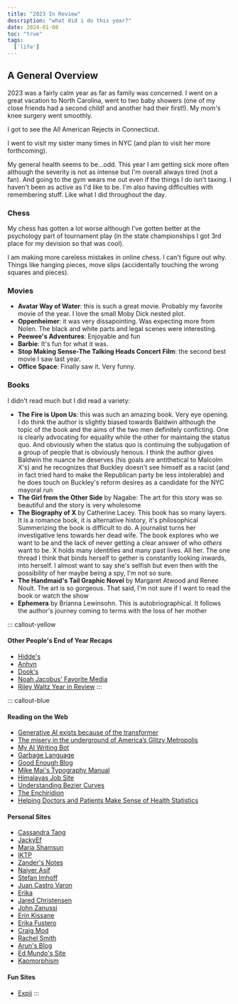 ```yaml
---
title: "2023 In Review"
description: "what did i do this year?"
date: 2024-01-08
toc: "true"
tags:
  ['life']
---
```

## A General Overview

2023 was a fairly calm year as far as family was concerned. I went on a great vacation to North Carolina, went to two baby showers (one of my close friends had a second child! and another had their first!). My mom's knee surgery went smoothly.

I got to see the All American Rejects in Connecticut.

I went to visit my sister many times in NYC (and plan to visit her more forthcoming).

My general health seems to be...odd. This year I am getting sick more often although the severity is not as intense but I'm overall always tired (not a fan). And going to the gym wears me out even if the things I do isn't taxing. I haven't been as active as I'd like to be. I'm also having difficulties with remembering stuff. Like what I did throughout the day.

### Chess

My chess has gotten a lot worse although I've gotten better at the psychology part of tournament play (in the state championships I got 3rd place for my devision so that was cool).

I am making more careless mistakes in online chess. I can't figure out why. Things like hanging pieces, move slips (accidentally touching the wrong squares and pieces).

### Movies

* **Avatar Way of Water**: this is such a great movie. Probably my favorite movie of the year. I love the small Moby Dick nested plot. 
* **Oppenheimer**: it was very dissapointing. Was expecting more from Nolen. The black and white parts and legal scenes were interesting. 
* **Peewee's Adventures**: Enjoyable and fun
* **Barbie**: It's fun for what it was. 
* **Stop Making Sense-The Talking Heads Concert Film**: the second best movie I saw last year. 
* **Office Space**: Finally saw it. Very funny.

### Books

I didn't read much but I did read a variety:

* **The Fire is Upon Us**: this was such an amazing book. Very eye opening. I do think the author is slightly biased towards Baldwin although the topic of the book and the aims of the two men definitely conflcting. One is clearly advocating for equality while the other for maintaing the status quo. And obviously when the status quo is continuing the subjugation of a group of people that is obviously henous. I think the author gives Baldwin the nuance he deserves (his goals are antithetical to Malcolm X's) and he recognizes that Buckley doesn't see himself as a racist (and in fact tried hard to make the Republican party be less intolerable) and he does touch on Buckley's reform desires as a candidate for the NYC mayoral run
* **The Girl from the Other Side** by Nagabe: The art for this story was so beautiful and the story is very wholesome
* **The Biography of X** by Catherine Lacey. This book has so many layers. It is a romance book, it is alternative history, it's philosophical Summerizing the book is difficult to do. A journalist turns her investigative lens towards her dead wife. The book explores who we want to be and the lack of never getting a clear answer of who *others* want to be. X holds many identities and many past lives. All her. The one thread I think that binds herself to gether is constantly looking inwards, into herself. I almost want to say she's selfish but even then with the possibility of her maybe being a spy, I'm not so sure.
* **The Handmaid's Tail Graphic Novel** by Margaret Atwood and Renee Noult. The art is so gorgeous. That said, I'm not sure if I want to read the book or watch the show
* **Ephemera** by Brianna Lewinsohn. This is autobriographical. It follows the author's journey coming to terms with the loss of her mother


::: callout-yellow
#### Other People's End of Year Recaps

* [Hidde's](https://hidde.blog/2023-review/)
* [Anhvn](https://anhvn.com/blog/)
* [Dook's](https://d00k.net/blog/year-review-2023/)
* [Noah Jacobus' Favorite Media](https://noahjacob.us/words/2023-favorites.html)
* [Riley Waltz Year in Review](https://walzr.com/blog/2023/)
:::

::: callout-blue

#### Reading on the Web

* [Generative AI exists because of the transformer](https://ig.ft.com/generative-ai/)
* [The misery in the underground of America’s Glitzy Metropolis](https://www.nzz.ch/english/the-misery-of-the-homeless-in-las-vegas-living-in-tunnels-ld.1708954)
* [My AI Writing Bot](https://www.newyorker.com/culture/infinite-scroll/my-ai-writing-robot)
* [Garbage Language](https://www.vulture.com/2020/02/spread-of-corporate-speak.html)
* [Good Enough Blog](https://goodenough.us/blog/)
* [Mike Mai's Typography Manual](https://mikemai.net/typography-manual/)
* [Himalayas Job Site](https://himalayas.app/)
* [Understanding Bezier Curves](https://blog.richardekwonye.com/bezier-curves)
* [The Enchiridion](https://psykip.vercel.app/)
* [Helping Doctors and Patients Make Sense of Health Statistics](https://www.stat.berkeley.edu/~aldous/157/Papers/health_stats.pdf)


#### Personal Sites
* [Cassandra Tang](https://www.cassandratang.me/)
* [JackyEf](https://jackyef.com/)
* [Maria Shamsun](https://substack.com/@perennialphilosophy)
* [IKTP](https://www.iktp.net/)
* [Zander's Notes](https://notes.zander.wtf/)
* [Naiyer Asif](https://www.naiyerasif.com/)
* [Stefan Imhoff](https://www.stefanimhoff.de/)
* [Juan Castro Varon](https://castrovaron.com/)
* [Erika](https://erika.florist/)
* [Jared Christensen](https://www.jaredigital.com/)
* [John Zanussi](https://johnzanussi.com/)
* [Erin Kissane](https://erinkissane.com/)
* [Erika Fustero](https://www.ericafustero.com/)
* [Craig Mod](https://craigmod.com/)
* [Rachel Smith](https://rachsmith.com/)
* [Arun's Blog](https://arun.is/)
* [Ed Mundo's Site](https://edmundo.is/)
* [Kaomorphism](https://kaomorphism.com/)

#### Fun Sites

* [Expii](https://www.expii.com/)
:::